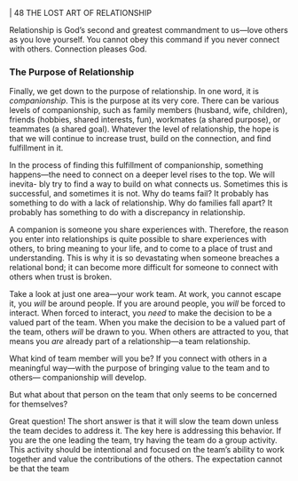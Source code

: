 | 48 THE LOST ART OF RELATIONSHIP

Relationship is God’s second and greatest commandment to us—love
others as you love yourself. You cannot obey this command if you never connect
with others. Connection pleases God.

### The Purpose of Relationship

Finally, we get down to the purpose of relationship. In one word, it is
_companionship_. This is the purpose at its very core. There can be various levels
of companionship, such as family members (husband, wife, children), friends
(hobbies, shared interests, fun), workmates (a shared purpose), or teammates (a
shared goal). Whatever the level of relationship, the hope is that we will continue
to increase trust, build on the connection, and find fulfillment in it.

In the process of finding this fulfillment of companionship, something
happens—the need to connect on a deeper level rises to the top. We will inevita-
bly try to find a way to build on what connects us. Sometimes this is successful,
and sometimes it is not. Why do teams fail? It probably has something to do with
a lack of relationship. Why do families fall apart? It probably has something to
do with a discrepancy in relationship.

A companion is someone you share experiences with. Therefore, the reason
you enter into relationships is quite possible to share experiences with others, to
bring meaning to your life, and to come to a place of trust and understanding.
This is why it is so devastating when someone breaches a relational bond; it can
become more difficult for someone to connect with others when trust is broken.

Take a look at just one area—your work team. At work, you cannot escape
it, you _will_ be around people. If you are around people, you _will_ be forced to
interact. When forced to interact, you _need_ to make the decision to be a valued
part of the team. When you make the decision to be a valued part of the team,
others _will_ be drawn to you. When others are attracted to you, that means you
_are_ already part of a relationship—a team relationship.

What kind of team member will you be? If you connect with others in a
meaningful way—with the purpose of bringing value to the team and to others—
companionship will develop.

But what about that person on the team that only seems to be concerned
for themselves?

Great question! The short answer is that it will slow the team down unless
the team decides to address it. The key here is addressing this behavior. If you are
the one leading the team, try having the team do a group activity. This activity
should be intentional and focused on the team’s ability to work together and
value the contributions of the others. The expectation cannot be that the team
